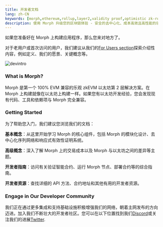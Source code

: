 ```yaml
---
title: 开发者文档
lang: zh-CN
keywords: [morph,ethereum,rollup,layer2,validity proof,optimistic zk-rollup]
description: 使用 Morph 升级您的区块链体验 - 安全的去中心化、成本高效且高性能的乐观 zk-rollup 解决方案。现在就试试吧！
---
```



如果您准备好在 Morph 上构建应用程序，那么您来对地方了。


对于老用户或首次访问的用户，我们建议从我们的[For Users section](../about-morph/0-user-navigation-page.md)探索介绍性内容，例如定义、我们的愿景、关键概念等。

![devintro](../../assets/docs/dev/devintro.png)

### What is Morph?

Morph 是第一个 100% EVM 兼容的乐观 zkEVM 以太坊第 2 层解决方案。在 Morph 上构建就像在以太坊上构建一样。如果您有以太坊开发经验，您会发现现有代码、工具和依赖项与 Morph 完全兼容。
### Getting Started

为了帮助您入门，我们建议您浏览我们的文档：

**基本概念**：从这里开始学习 Morph 的核心组件，包括 Morph 的模块化设计、去中心化序列网络和响应式有效性证明系统。

**高级概念**：深入了解 Morph 上的交易成本以及 Morph 与以太坊之间的差异等主题。

**开发者指南**：访问有关验证智能合约、运行 Morph 节点、部署合约等的综合指南。

**开发者资源**：查找详细的 API 方法、合约地址和其他有用的开发者资源。

### Engage in Our Developer Community​

我们正在通过更多集成和支持基础设施积极增强我们的网络，朝着主网发布的方向迈进。加入我们不断壮大的开发者社区。您可以在以下位置找到我们[Discord](https://discord.com/invite/L2Morph)或关注我们的进展[Twitter](https://twitter.com/Morphl2).
